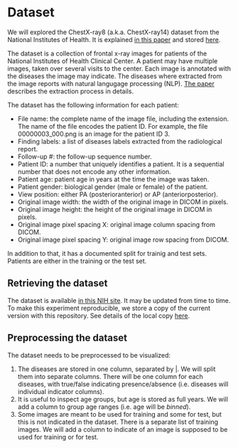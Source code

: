 # Dataset

We will explored the ChestX-ray8 (a.k.a. ChestX-ray14) dataset from the National Institutes of
Health. It is explained [in this paper](https://arxiv.org/abs/1705.02315) and stored
[here](https://nihcc.app.box.com/v/ChestXray-NIHCC).

The dataset is a collection of frontal x-ray images for patients of the National Institutes of
Health Clinical Center. A patient may have multiple images, taken over several visits to the center.
Each image is annotated with the diseases the image may indicate. The diseases where extracted from
the image reports with natural langugage processing (NLP).
[The paper](https://arxiv.org/abs/1705.02315) describes the extraction process in details.

The dataset has the following information for each patient:

- File name: the complete name of the image file, including the extension. The name of the file encodes the patient ID. For example, the file 00000003_000.png is an image for the patient ID 3.
- Finding labels: a list of diseases labels extracted from the radiological report.
- Follow-up #: the follow-up sequence number.
- Patient ID: a number that uniquely identifies a patient. It is a sequential number that does not encode any other information.
- Patient age: patient age in years at the time the image was taken.
- Patient gender: biological gender (male or female) of the patient.
- View position: either PA (posterioranterior) or AP (anteriorposterior).
- Original image width: the width of the original image in DICOM in pixels.
- Original image height: the height of the original image in DICOM in pixels.
- Original image pixel spacing X: original image column spacing from DICOM.
- Original image pixel spacing Y: original image row spacing from DICOM.

In addition to that, it has a documented split for trainig and test sets. Patients are either in the
training or the test set.

## Retrieving the dataset

The dataset is available [in this NIH site](https://nihcc.app.box.com/v/ChestXray-NIHCC). It may be
updated from time to time. To make this experiment reproducible, we store a copy of the current
version with this repository. See details of the local copy [here](./data).

## Preprocessing the dataset

The dataset needs to be preprocessed to be visualized:

1. The diseases are stored in one column, separated by |. We will split them into separate columns.
   There will be one column for each diseases, with true/false indicating presence/absence (i.e.
   diseases will individual indicator columns).
1. It is useful to inspect age groups, but age is stored as full years. We will add a column to
   group age ranges (i.e. age will be _binned_).
1. Some images are meant to be used for training and some for test, but this is not indicated in the
   dataset. There is a separate list of training images. We will add a column to indicate of an
   image is supposed to be used for training or for test.
